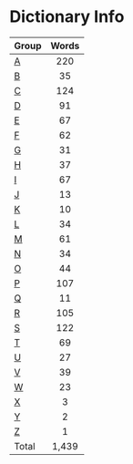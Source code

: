 ﻿Dictionary Info
=======


|Group|Words|
|-----|:------:|
|[A](A.json)|220|
|[B](B.json)|35|
|[C](C.json)|124|
|[D](D.json)|91|
|[E](E.json)|67|
|[F](F.json)|62|
|[G](G.json)|31|
|[H](H.json)|37|
|[I](I.json)|67|
|[J](J.json)|13|
|[K](K.json)|10|
|[L](L.json)|34|
|[M](M.json)|61|
|[N](N.json)|34|
|[O](O.json)|44|
|[P](P.json)|107|
|[Q](Q.json)|11|
|[R](R.json)|105|
|[S](S.json)|122|
|[T](T.json)|69|
|[U](U.json)|27|
|[V](V.json)|39|
|[W](W.json)|23|
|[X](X.json)|3|
|[Y](Y.json)|2|
|[Z](Z.json)|1|
|Total|1,439|
